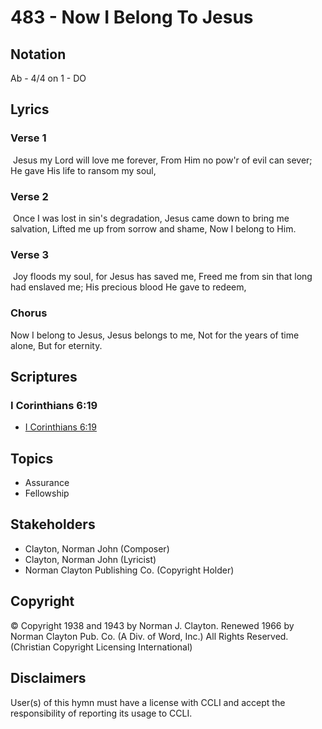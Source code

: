 # 483 - Now I Belong To Jesus

## Notation

Ab - 4/4 on 1 - DO

## Lyrics

### Verse 1

 Jesus my Lord will love me forever, From Him no pow'r of evil can sever; He gave His life to ransom my soul, 

### Verse 2

 Once I was lost in sin's degradation, Jesus came down to bring me salvation, Lifted me up from sorrow and shame, Now I belong to Him.

### Verse 3

 Joy floods my soul, for Jesus has saved me, Freed me from sin that long had enslaved me; His precious blood He gave to redeem, 

### Chorus

Now I belong to Jesus, Jesus belongs to me, Not for the years of time alone, But for eternity.


## Scriptures

### I Corinthians 6:19

- [I Corinthians 6:19](https://www.biblegateway.com/passage/?search=I%20Corinthians%206%3A19)


## Topics

- Assurance
- Fellowship

## Stakeholders

- Clayton, Norman John (Composer)
- Clayton, Norman John (Lyricist)
- Norman Clayton Publishing Co. (Copyright Holder)

## Copyright

© Copyright 1938 and 1943 by Norman J. Clayton. Renewed 1966 by Norman Clayton Pub. Co. (A Div. of Word, Inc.) All Rights Reserved.
(Christian Copyright Licensing International)

## Disclaimers

User(s) of this hymn must have a license with CCLI and accept the responsibility of reporting its usage to CCLI.

